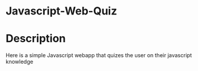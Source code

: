 # Javascript-Web-Quiz
# Description
Here is a simple Javascript webapp that quizes the user on their javascript knowledge